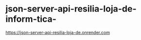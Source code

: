 # json-server-api-resilia-loja-de-inform-tica-
https://json-server-api-resilia-loja-de.onrender.com
